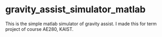 # gravity_assist_simulator_matlab
This is the simple matlab simulator of gravity assist. I made this for term project of course AE280, KAIST.
